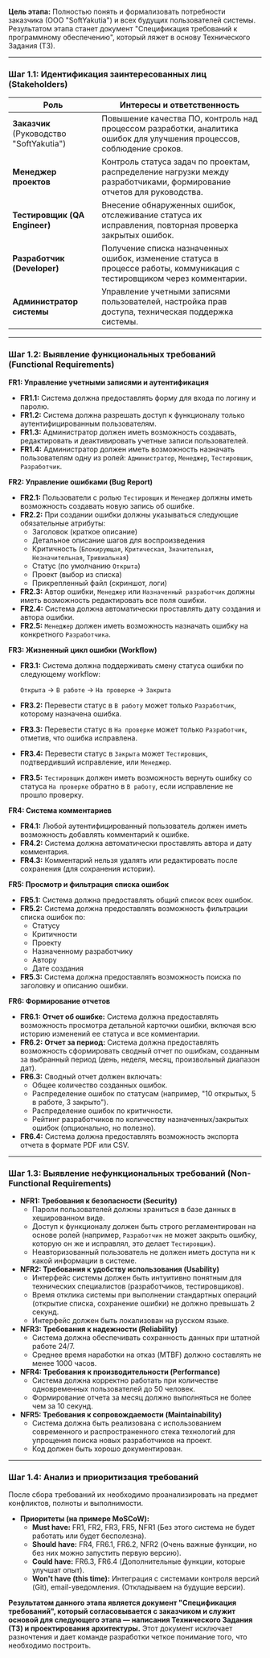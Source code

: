 **Цель этапа:**
 Полностью понять и формализовать потребности заказчика (ООО 
"SoftYakutia") и всех будущих пользователей системы. Результатом этапа 
станет документ "Спецификация требований к программному обеспечению", 
который ляжет в основу Технического Задания (ТЗ).

---

### **Шаг 1.1: Идентификация заинтересованных лиц (Stakeholders)**

| Роль | Интересы и ответственность |
| --- | --- |
| **Заказчик** (Руководство "SoftYakutia") | Повышение качества ПО, контроль над процессом разработки, аналитика ошибок для улучшения процессов, соблюдение сроков. |
| **Менеджер проектов** | Контроль статуса задач по проектам, распределение нагрузки между разработчиками, формирование отчетов для руководства. |
| **Тестировщик (QA Engineer)** | Внесение обнаруженных ошибок, отслеживание статуса их исправления, повторная проверка закрытых ошибок. |
| **Разработчик (Developer)** | Получение списка назначенных ошибок, изменение статуса в процессе работы, коммуникация с тестировщиком через комментарии. |
| **Администратор системы** | Управление учетными записями пользователей, настройка прав доступа, техническая поддержка системы. |

---

### **Шаг 1.2: Выявление функциональных требований (Functional Requirements)**

**FR1: Управление учетными записями и аутентификация**

- **FR1.1:** Система должна предоставлять форму для входа по логину и паролю.
- **FR1.2:** Система должна разрешать доступ к функционалу только аутентифицированным пользователям.
- **FR1.3:** Администратор должен иметь возможность создавать, редактировать и деактивировать учетные записи пользователей.
- **FR1.4:** Администратор должен иметь возможность назначать пользователям одну из ролей: `Администратор`, `Менеджер`, `Тестировщик`, `Разработчик`.

**FR2: Управление ошибками (Bug Report)**

- **FR2.1:** Пользователи с ролью `Тестировщик` и `Менеджер` должны иметь возможность создавать новую запись об ошибке.
- **FR2.2:** При создании ошибки должны указываться следующие обязательные атрибуты:
    - Заголовок (краткое описание)
    - Детальное описание шагов для воспроизведения
    - Критичность (`Блокирующая`, `Критическая`, `Значительная`, `Незначительная`, `Тривиальная`)
    - Статус (по умолчанию `Открыта`)
    - Проект (выбор из списка)
    - Прикрепленный файл (скриншот, логи)
- **FR2.3:** Автор ошибки, `Менеджер` или `Назначенный разработчик` должны иметь возможность редактировать все поля ошибки.
- **FR2.4:** Система должна автоматически проставлять дату создания и автора ошибки.
- **FR2.5:** `Менеджер` должен иметь возможность назначать ошибку на конкретного `Разработчика`.

**FR3: Жизненный цикл ошибки (Workflow)**

- **FR3.1:** Система должна поддерживать смену статуса ошибки по следующему workflow:
    
    `Открыта` -> `В работе` -> `На проверке` -> `Закрыта`
    
- **FR3.2:** Перевести статус в `В работу` может только `Разработчик`, которому назначена ошибка.
- **FR3.3:** Перевести статус в `На проверке` может только `Разработчик`, отметив, что ошибка исправлена.
- **FR3.4:** Перевести статус в `Закрыта` может `Тестировщик`, подтвердивший исправление, или `Менеджер`.
- **FR3.5:** `Тестировщик` должен иметь возможность вернуть ошибку со статуса `На проверке` обратно в `В работу`, если исправление не прошло проверку.

**FR4: Система комментариев**

- **FR4.1:** Любой аутентифицированный пользователь должен иметь возможность добавлять комментарий к ошибке.
- **FR4.2:** Система должна автоматически проставлять автора и дату комментария.
- **FR4.3:** Комментарий нельзя удалять или редактировать после сохранения (для сохранения истории).

**FR5: Просмотр и фильтрация списка ошибок**

- **FR5.1:** Система должна предоставлять общий список всех ошибок.
- **FR5.2:** Система должна предоставлять возможность фильтрации списка ошибок по:
    - Статусу
    - Критичности
    - Проекту
    - Назначенному разработчику
    - Автору
    - Дате создания
- **FR5.3:** Система должна предоставлять возможность поиска по заголовку и описанию ошибки.

**FR6: Формирование отчетов**

- **FR6.1:** **Отчет об ошибке:** Система должна предоставлять возможность просмотра детальной карточки
ошибки, включая всю историю изменений ее статуса и все комментарии.
- **FR6.2:** **Отчет за период:** Система должна предоставлять возможность сформировать сводный отчет по
ошибкам, созданным за выбранный период (день, неделя, месяц,
произвольный диапазон дат).
- **FR6.3:** Сводный отчет должен включать:
    - Общее количество созданных ошибок.
    - Распределение ошибок по статусам (например, "10 открытых, 5 в работе, 3 закрыто").
    - Распределение ошибок по критичности.
    - Рейтинг разработчиков по количеству назначенных/закрытых ошибок (опционально, но полезно).
- **FR6.4:** Система должна предоставлять возможность экспорта отчета в формате PDF или CSV.

---

### **Шаг 1.3: Выявление нефункциональных требований (Non-Functional Requirements)**

- **NFR1: Требования к безопасности (Security)**
    - Пароли пользователей должны храниться в базе данных в хешированном виде.
    - Доступ к функционалу должен быть строго регламентирован на основе ролей (например, `Разработчик` не может закрыть ошибку, которую он же и исправлял, это делает `Тестировщик`).
    - Неавторизованный пользователь не должен иметь доступа ни к какой информации в системе.
- **NFR2: Требования к удобству использования (Usability)**
    - Интерфейс системы должен быть интуитивно понятным для технических специалистов (разработчиков, тестировщиков).
    - Время отклика системы при выполнении стандартных операций (открытие списка, сохранение ошибки) не должно превышать 2 секунд.
    - Интерфейс должен быть локализован на русском языке.
- **NFR3: Требования к надежности (Reliability)**
    - Система должна обеспечивать сохранность данных при штатной работе 24/7.
    - Среднее время наработки на отказ (MTBF) должно составлять не менее 1000 часов.
- **NFR4: Требования к производительности (Performance)**
    - Система должна корректно работать при количестве одновременных пользователей до 50 человек.
    - Формирование отчета за месяц должно выполняться не более чем за 10 секунд.
- **NFR5: Требования к сопровождаемости (Maintainability)**
    - Система должна быть реализована с использованием современного и
    распространенного стека технологий для упрощения поиска новых
    разработчиков на проект.
    - Код должен быть хорошо документирован.

---

### **Шаг 1.4: Анализ и приоритизация требований**

После сбора требований их необходимо проанализировать на предмет конфликтов, полноты и выполнимости.

- **Приоритеты (на примере MoSCoW):**
    - **Must have:** FR1, FR2, FR3, FR5, NFR1 (Без этого система не будет работать или будет бесполезна).
    - **Should have:** FR4, FR6.1, FR6.2, NFR2 (Очень важные функции, но без них можно запустить первую версию).
    - **Could have:** FR6.3, FR6.4 (Дополнительные функции, которые улучшат опыт).
    - **Won't have (this time):** Интеграция с системами контроля версий (Git), email-уведомления. (Откладываем на будущие версии).

**Результатом
 данного этапа является документ "Спецификация требований", который 
согласовывается с заказчиком и служит основой для следующего этапа — 
написания Технического Задания (ТЗ) и проектирования архитектуры.** Этот документ исключает разночтения и дает команде разработки четкое понимание того, что необходимо построить.

